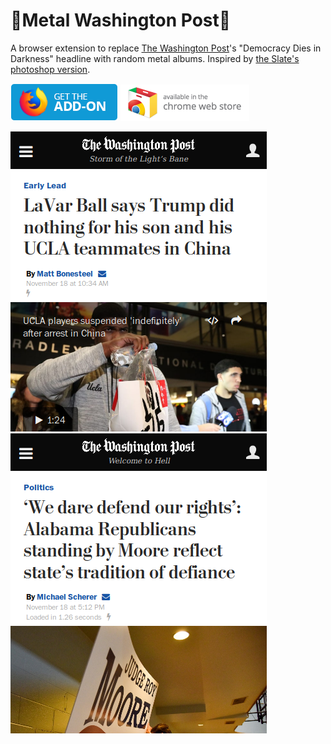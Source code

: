 # 🤘Metal Washington Post🤘
A browser extension to replace
[The Washington Post](https://washingtonpost.com)'s
"Democracy Dies in Darkness" headline with random metal albums. Inspired by [the Slate's photoshop version](http://www.slate.com/blogs/the_slatest/2017/02/22/_15_classic_metal_albums_whose_titles_are_less_dark_than_the_washington.html).

[![](./firefox-badge.png)](https://addons.mozilla.org/en-US/firefox/addon/metal-washington-post)
[![](./chrome-badge.png)](https://chrome.google.com/webstore/detail/goblfjdpjdlcplpoijndlangdjlkbdki/publish-accepted)

![](./screenshot1.png)
![](./screenshot2.png)
